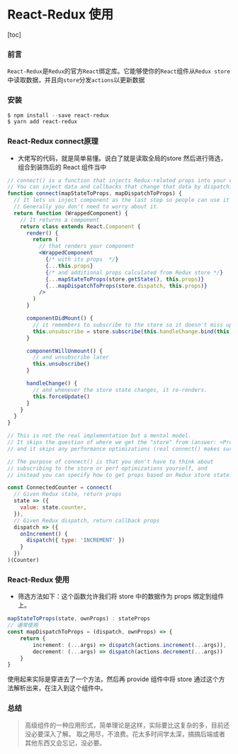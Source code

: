 # React-Redux 使用
[toc]
### 前言
`React-Redux`是`Redux`的官方`React`绑定库。它能够使你的`React`组件从`Redux store`中读取数据，并且向`store`分发`actions`以更新数据

### 安装
```powershell
$ npm install --save react-redux
$ yarn add react-redux
```

### React-Redux connect原理
* 大佬写的代码，就是简单易懂。说白了就是读取全局的store 然后进行筛选，组合到装饰后的 React 组件当中
```jsx
// connect() is a function that injects Redux-related props into your component.
// You can inject data and callbacks that change that data by dispatching actions.
function connect(mapStateToProps, mapDispatchToProps) {
  // It lets us inject component as the last step so people can use it as a decorator.
  // Generally you don't need to worry about it.
  return function (WrappedComponent) {
    // It returns a component
    return class extends React.Component {
      render() {
        return (
          // that renders your component
          <WrappedComponent
            {/* with its props  */}
            {...this.props}
            {/* and additional props calculated from Redux store */}
            {...mapStateToProps(store.getState(), this.props)}
            {...mapDispatchToProps(store.dispatch, this.props)}
          />
        )
      }

      componentDidMount() {
        // it remembers to subscribe to the store so it doesn't miss updates
        this.unsubscribe = store.subscribe(this.handleChange.bind(this))
      }

      componentWillUnmount() {
        // and unsubscribe later
        this.unsubscribe()
      }

      handleChange() {
        // and whenever the store state changes, it re-renders.
        this.forceUpdate()
      }
    }
  }
}

// This is not the real implementation but a mental model.
// It skips the question of where we get the "store" from (answer: <Provider> puts it in React context)
// and it skips any performance optimizations (real connect() makes sure we don't re-render in vain).

// The purpose of connect() is that you don't have to think about
// subscribing to the store or perf optimizations yourself, and
// instead you can specify how to get props based on Redux store state:

const ConnectedCounter = connect(
  // Given Redux state, return props
  state => ({
    value: state.counter,
  }),
  // Given Redux dispatch, return callback props
  dispatch => ({
    onIncrement() {
      dispatch({ type: 'INCREMENT' })
    }
  })
)(Counter)
```

### React-Redux 使用
* 筛选方法如下：这个函数允许我们将 store 中的数据作为 props 绑定到组件上。
```ts
mapStateToProps(state, ownProps) : stateProps
// 通常使用
const mapDispatchToProps = (dispatch, ownProps) => {
    return {
        increment: (...args) => dispatch(actions.increment(...args)),
        decrement: (...args) => dispatch(actions.decrement(...args))
    }
}
```
使用起来实际是穿进去了一个方法，然后再 provide 组件中将 store 通过这个方法解析出来，在注入到这个组件中。
### 总结
> 高级组件的一种应用形式，简单理论是这样，实际要比这复杂的多，目前还没必要深入了解。
> 取之用尽，不浪费。花太多时间学太深，搞搞后端或者其他东西又会忘记，没必要。
